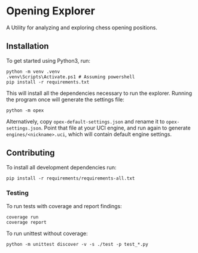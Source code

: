 # Opening Explorer

A Utility for analyzing and exploring chess opening positions.

## Installation

To get started using Python3, run:

    python -m venv .venv
    .venv\Scripts\Activate.ps1 # Assuming powershell
    pip install -r requirements.txt

This will install all the dependencies necessary to run the explorer. Running the program once will generate the settings file:

    python -m opex

Alternatively, copy `opex-default-settings.json` and rename it to `opex-settings.json`. Point that file at your UCI engine, and run again to generate `engines/<nickname>.uci`, which will contain default engine settings.

## Contributing

To install all development dependencies run:

    pip install -r requirements/requirements-all.txt

### Testing
To run tests with coverage and report findings:

    coverage run
    coverage report

To run unittest without coverage:

    python -m unittest discover -v -s ./test -p test_*.py
